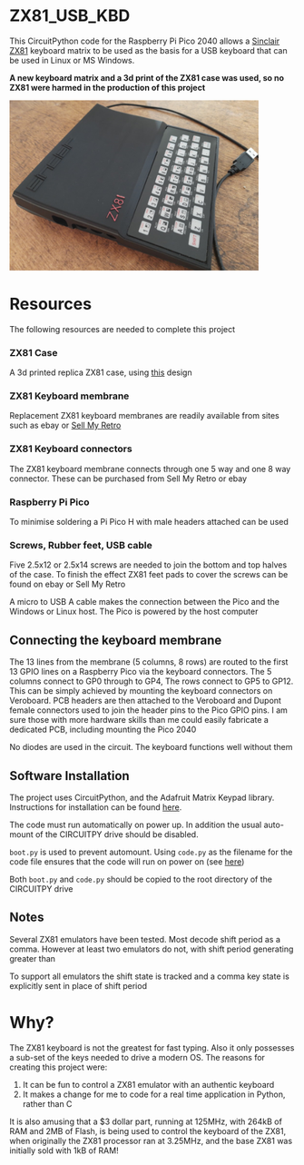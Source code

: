 # ZX81_USB_KBD
This CircuitPython code for the Raspberry Pi Pico 2040 allows a [Sinclair ZX81](https://en.wikipedia.org/wiki/Sinclair_ZX81) keyboard matrix to be used as the basis for a USB keyboard that can be used in Linux or MS Windows.

**A new keyboard matrix and a 3d print of the ZX81 case was used, so no ZX81 were harmed in the production of this project**

<a href="zx81.jpg"><img src="zx81.jpg" height="300"/></a>
# Resources
The following resources are needed to complete this project
### ZX81 Case
A 3d printed replica ZX81 case, using [this](https://www.thingiverse.com/thing:4525078) design
### ZX81 Keyboard membrane
Replacement ZX81 keyboard membranes are readily available from sites such as ebay or [Sell My Retro](https://www.sellmyretro.com/category/retro-computers/sinclair/sinclair-zx81/components)
### ZX81 Keyboard connectors
The ZX81 keyboard membrane connects through one 5 way and one 8 way connector. These can be purchased from Sell My Retro or ebay
### Raspberry Pi Pico
To minimise soldering a Pi Pico H with male headers attached can be used

### Screws, Rubber feet, USB cable
Five 2.5x12 or 2.5x14 screws are needed to join the bottom and top halves of the case. To finish the effect ZX81 feet pads to cover the screws can be found on ebay or Sell My Retro

A micro to USB A cable makes the connection between the Pico and the Windows or Linux host. The Pico is powered by the host computer
## Connecting the keyboard membrane
The 13 lines from the membrane (5 columns, 8 rows) are routed to the first 13 GPIO lines on a Raspberry Pico via the keyboard connectors. The 5 columns connect to GP0 through to GP4, The rows connect to GP5 to GP12. This can be simply achieved by mounting the keyboard connectors on Veroboard. PCB headers are then attached to the Veroboard and Dupont female connectors used to join the header pins to the Pico GPIO pins. I am sure those with more hardware skills than me could easily fabricate a dedicated PCB, including mounting the Pico 2040

No diodes are used in the circuit. The keyboard functions well without them
## Software Installation
The project uses CircuitPython, and the Adafruit Matrix Keypad library. Instructions for installation can be found [here](https://learn.adafruit.com/matrix-keypad/python-circuitpython).

The code must run automatically on power up. In addition the usual auto-mount of the CIRCUITPY drive should be disabled.

`boot.py` is used to prevent automount. Using `code.py` as the filename for the code file ensures that the code will run on power on (see [here](https://learn.adafruit.com/customizing-usb-devices-in-circuitpython/circuitpy-midi-serial))

Both `boot.py` and `code.py` should be copied to the root directory of the CIRCUITPY drive

## Notes
Several ZX81 emulators have been tested. Most decode shift period as a comma. However at least two emulators do not, with shift period generating greater than

To support all emulators the shift state is tracked and a comma key state is explicitly sent in place of shift period

# Why?
The ZX81 keyboard is not the greatest for fast typing. Also it only possesses a sub-set of the keys needed to drive a modern OS. The reasons for creating this project were:
1) It can be fun to control a ZX81 emulator with an authentic keyboard
2) It makes a change for me to code for a real time application in Python, rather than C

It is also amusing that a $3 dollar part, running at 125MHz, with 264kB of RAM and 2MB of Flash, is being used to control the keyboard of the ZX81, when originally the ZX81 processor ran at 3.25MHz, and the base ZX81 was initially sold with 1kB of RAM!
